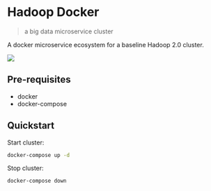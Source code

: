 # Hadoop Docker
> a big data microservice cluster

A docker microservice ecosystem for a baseline Hadoop 2.0 cluster.

![](header.png)

## Pre-requisites

- docker
- docker-compose

## Quickstart

Start cluster:
```sh
docker-compose up -d
```

Stop cluster:
```sh
docker-compose down
```